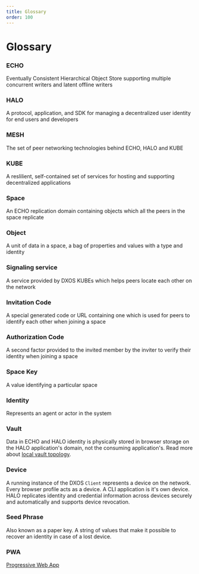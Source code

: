 ```yaml
---
title: Glossary
order: 100
---
```


# Glossary

### ECHO

Eventually Consistent Hierarchical Object Store supporting multiple concurrent writers and latent offline writers

### HALO

A protocol, application, and SDK for managing a decentralized user identity for end users and developers

### MESH

The set of peer networking technologies behind ECHO, HALO and KUBE

### KUBE

A reslilient, self-contained set of services for hosting and supporting decentralized applications

### Space

An ECHO replication domain containing objects which all the peers in the space replicate

### Object

A unit of data in a space, a bag of properties and values with a type and identity

### Signaling service

A service provided by DXOS KUBEs which helps peers locate each other on the network

### Invitation Code

A special generated code or URL containing one which is used for peers to identify each other when joining a space

### Authorization Code

A second factor provided to the invited member by the inviter to verify their identity when joining a space

### Space Key

A value identifying a particular space

### Identity

Represents an agent or actor in the system

### Vault

Data in ECHO and HALO identity is physically stored in browser storage on the HALO application's domain, not the consuming application's. Read more about [local vault topology](./echo/#local-vault-topology).

### Device

A running instance of the DXOS `Client` represents a device on the network. Every browser profile acts as a device. A CLI application is it's own device. HALO replicates identity and credential information across devices securely and automatically and supports device revocation.

### Seed Phrase
Also known as a paper key. A string of values that make it possible to recover an identity in case of a lost device.

### PWA
[Progressive Web App](https://en.wikipedia.org/wiki/Progressive_web_app)